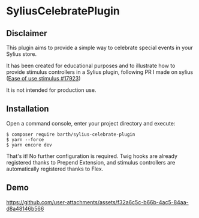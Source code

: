 # SyliusCelebratePlugin

## Disclaimer

This plugin aims to provide a simple way to celebrate special events in your Sylius store.

It has been created for educational purposes and 
to illustrate how to provide stimulus controllers in a Sylius plugin, 
following PR I made on sylius ([Ease of use stimulus #17923](https://github.com/Sylius/Sylius/pull/17923))

It is not intended for production use.

## Installation

Open a command console, enter your project directory and execute:

```console
$ composer require barth/sylius-celebrate-plugin
$ yarn --force
$ yarn encore dev
```

That's it! No further configuration is required. 
Twig hooks are already registered thanks to Prepend Extension, 
and stimulus controllers are automatically registered thanks to Flex.

## Demo 

https://github.com/user-attachments/assets/f32a6c5c-b66b-4ac5-84aa-d8a48146b566
